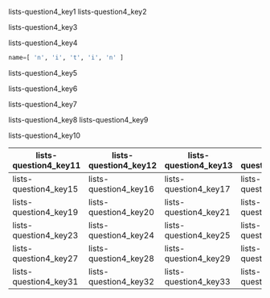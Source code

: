 lists-question4_key1
lists-question4_key2


lists-question4_key3


lists-question4_key4


```python
name=[ 'n', 'i', 't', 'i', 'n' ]
```

lists-question4_key5


lists-question4_key6


lists-question4_key7


lists-question4_key8
lists-question4_key9


lists-question4_key10


|lists-question4_key11|lists-question4_key12|lists-question4_key13|lists-question4_key14|
|-----------|-----------|-----------|-----------|
|lists-question4_key15|lists-question4_key16|lists-question4_key17|lists-question4_key18|
|lists-question4_key19|lists-question4_key20|lists-question4_key21|lists-question4_key22|
|lists-question4_key23|lists-question4_key24|lists-question4_key25|lists-question4_key26|
|lists-question4_key27|lists-question4_key28|lists-question4_key29|lists-question4_key30|
|lists-question4_key31|lists-question4_key32|lists-question4_key33|lists-question4_key34|

